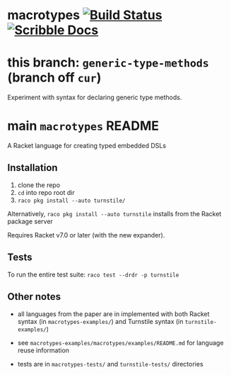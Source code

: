 # macrotypes [![Build Status](https://travis-ci.org/stchang/macrotypes.svg?branch=master)](https://travis-ci.org/stchang/macrotypes) [![Scribble Docs](https://img.shields.io/badge/Docs-Scribble%20-blue.svg)](http://docs.racket-lang.org/turnstile/index.html)

this branch: `generic-type-methods` (branch off `cur`)
======================================================

Experiment with syntax for declaring generic type methods.

main `macrotypes` README
========================

A Racket language for creating typed embedded DSLs


## Installation

1. clone the repo
2. `cd` into repo root dir
3. `raco pkg install --auto turnstile/`

Alternatively, `raco pkg install --auto turnstile` installs from the Racket package server


Requires Racket v7.0 or later (with the new expander).

## Tests

To run the entire test suite: `raco test --drdr -p turnstile`

## Other notes

- all languages from the paper are in implemented with both Racket syntax (in `macrotypes-examples/`) and Turnstile syntax (in `turnstile-examples/`)

- see `macrotypes-examples/macrotypes/examples/README.md` for language reuse information

- tests are in `macrotypes-tests/` and `turnstile-tests/` directories
